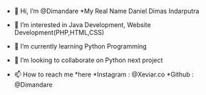 - 👋 Hi, I’m @Dimandare
*My Real Name Daniel Dimas Indarputra
- 👀 I’m interested in  Java Development, Website Development(PHP,HTML,CSS)
- 🌱 I’m currently learning Python Programming
- 💞️ I’m looking to collaborate on Python next project

- 📫 How to reach me
*here
*Instagram : @Xeviar.co
*Github    : @Dimandare

<!---
Dimandare/Dimandare is a ✨ special ✨ repository because its `README.md` (this file) appears on your GitHub profile.
You can click the Preview link to take a look at your changes.
--->
